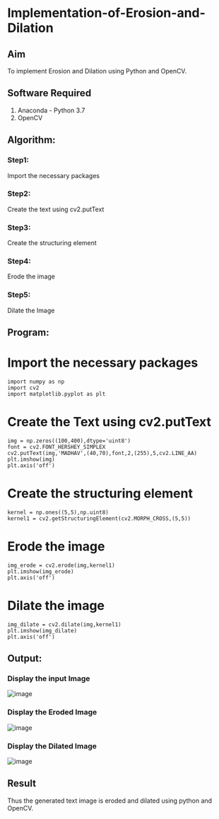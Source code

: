 # Implementation-of-Erosion-and-Dilation
## Aim
To implement Erosion and Dilation using Python and OpenCV.
## Software Required
1. Anaconda - Python 3.7
2. OpenCV
## Algorithm:
### Step1:
Import the necessary packages

### Step2:
Create the text using cv2.putText

### Step3:
Create the structuring element

### Step4:
Erode the image

### Step5:
Dilate the Image
 
## Program:
# Import the necessary packages
```
import numpy as np
import cv2
import matplotlib.pyplot as plt
```


# Create the Text using cv2.putText
```
img = np.zeros((100,400),dtype='uint8')
font = cv2.FONT_HERSHEY_SIMPLEX
cv2.putText(img,'MADHAV',(40,70),font,2,(255),5,cv2.LINE_AA)
plt.imshow(img)
plt.axis('off')
```

# Create the structuring element
```
kernel = np.ones((5,5),np.uint8)
kernel1 = cv2.getStructuringElement(cv2.MORPH_CROSS,(5,5))
```
# Erode the image
```
img_erode = cv2.erode(img,kernel1)
plt.imshow(img_erode)
plt.axis('off')
```

# Dilate the image
```
img_dilate = cv2.dilate(img,kernel1)
plt.imshow(img_dilate)
plt.axis('off')
```



## Output:

### Display the input Image
![image](https://github.com/23004426/erosion--dilation/assets/144979327/088bb0cc-f5d3-4080-b5ba-a0c9bc68bb02)

### Display the Eroded Image
![image](https://github.com/23004426/erosion--dilation/assets/144979327/8770a066-6e68-4e6f-b610-3d88cf04e5c2)

### Display the Dilated Image
![image](https://github.com/23004426/erosion--dilation/assets/144979327/0513cdf8-db81-4368-82bd-f2190e63829b)


## Result
Thus the generated text image is eroded and dilated using python and OpenCV.
